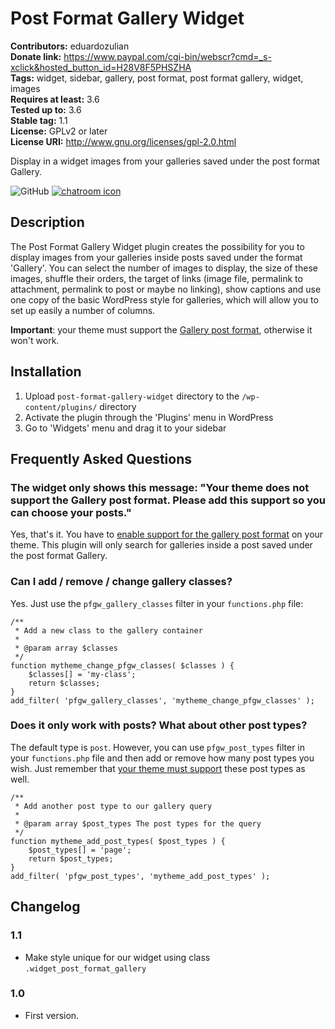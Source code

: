 # Post Format Gallery Widget #
**Contributors:** eduardozulian  
**Donate link:** https://www.paypal.com/cgi-bin/webscr?cmd=_s-xclick&hosted_button_id=H28V8F5PHSZHA  
**Tags:** widget, sidebar, gallery, post format, post format gallery, widget, images  
**Requires at least:** 3.6  
**Tested up to:** 3.6  
**Stable tag:** 1.1  
**License:** GPLv2 or later  
**License URI:** http://www.gnu.org/licenses/gpl-2.0.html  

Display in a widget images from your galleries saved under the post format Gallery.

![GitHub](https://img.shields.io/github/license/redelivre/post-format-gallery-widget.svg)
[![chatroom icon](https://patrolavia.github.io/telegram-badge/chat.png)](https://t.me/joinchat/AHZmBhAkX_efR9za0V_J1A)

## Description ##

The Post Format Gallery Widget plugin creates the possibility for you to display images from your galleries inside posts saved under the format 'Gallery'. You can select the number of images to display, the size of these images, shuffle their orders, the target of links (image file, permalink to attachment, permalink to post or maybe no linking), show captions and use one copy of the basic WordPress style for galleries, which will allow you to set up easily a number of columns.

**Important**: your theme must support the [Gallery post format](http://codex.wordpress.org/Post_Formats#Adding_Theme_Support), otherwise it won't work.  

## Installation ##

1. Upload `post-format-gallery-widget` directory to the `/wp-content/plugins/` directory
2. Activate the plugin through the 'Plugins' menu in WordPress
3. Go to 'Widgets' menu and drag it to your sidebar

## Frequently Asked Questions ##

### The widget only shows this message: "Your theme does not support the Gallery post format. Please add this support so you can choose your posts." ###

Yes, that's it. You have to [enable support for the gallery post format](http://codex.wordpress.org/Post_Formats#Adding_Theme_Support) on your theme. This plugin will only search for galleries inside a post saved under the post format Gallery.


### Can I add / remove / change gallery classes? ###

Yes. Just use the `pfgw_gallery_classes` filter in your `functions.php` file:

```
/**
 * Add a new class to the gallery container
 *
 * @param array $classes 
 */
function mytheme_change_pfgw_classes( $classes ) {
	$classes[] = 'my-class';
	return $classes;
}
add_filter( 'pfgw_gallery_classes', 'mytheme_change_pfgw_classes' );
```

### Does it only work with posts? What about other post types? ###

The default type is <code>post</code>. However, you can use `pfgw_post_types` filter in your `functions.php` file and then add or remove how many post types you wish. Just remember that [your theme must support](http://codex.wordpress.org/Post_Formats#Adding_Post_Type_Support) these post types as well.
```
/**
 * Add another post type to our gallery query
 *
 * @param array $post_types The post types for the query 
 */
function mytheme_add_post_types( $post_types ) {
	$post_types[] = 'page';
	return $post_types;
}
add_filter( 'pfgw_post_types', 'mytheme_add_post_types' );
```

## Changelog ##

### 1.1 ###
* Make style unique for our widget using class `.widget_post_format_gallery`

### 1.0 ###
* First version.
